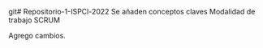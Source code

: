 git# Repositorio-1-ISPCl-2022
Se añaden conceptos claves Modalidad de trabajo SCRUM

Agrego cambios.